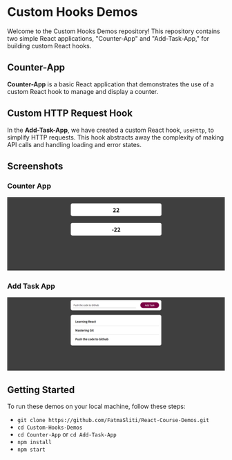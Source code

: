 # Custom Hooks Demos

Welcome to the Custom Hooks Demos repository! This repository contains two simple React applications, "Counter-App" and "Add-Task-App," for building custom React hooks.

## Counter-App

**Counter-App** is a basic React application that demonstrates the use of a custom React hook to manage and display a counter.

## Custom HTTP Request Hook

In the **Add-Task-App**, we have created a custom React hook, `useHttp`, to simplify HTTP requests. This hook abstracts away the complexity of making API calls and handling loading and error states.

## Screenshots

### Counter App

![Counter-App Screenshot](images1/counter.png)

### Add Task App

![Add-Task-App Screenshot](images1/Two.png)

## Getting Started

To run these demos on your local machine, follow these steps:

- `git clone https://github.com/FatmaSliti/React-Course-Demos.git`
- `cd Custom-Hooks-Demos`
- `cd Counter-App` or `cd Add-Task-App`
- `npm install`
- `npm start`
